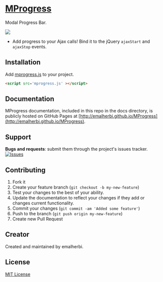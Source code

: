 [MProgress](http://emalherbi.github.io/MProgress/)
=======

Modal Progress Bar.

<img src="https://raw.githubusercontent.com/emalherbi/MProgress/master/docs/img/mprogress.png">

* Add progress to your Ajax calls! Bind it to the jQuery `ajaxStart` and
`ajaxStop` events.

Installation
-------

Add [mprogress.js](https://raw.githubusercontent.com/emalherbi/MProgress/master/dist/mprogress.min.js) to your project.

```html
<script src='mprogress.js' ></script>
```

Documentation
-------

MProgress documentation, included in this repo in the docs directory, is publicly hosted on GitHub Pages at [http://emalherbi.github.io/MProgress](http://emalherbi.github.io/MProgress).

Support
-------

__Bugs and requests__: submit them through the project's issues tracker.<br>
[![Issues](http://img.shields.io/github/issues/emalherbi/MProgress.svg)]( https://github.com/emalherbi/mprogress/issues)

Contributing
-------

1. Fork it
2. Create your feature branch (`git checkout -b my-new-feature`)
3. Test your changes to the best of your ability.
4. Update the documentation to reflect your changes if they add or changes current functionality.
5. Commit your changes (`git commit -am 'Added some feature'`)
6. Push to the branch (`git push origin my-new-feature`)
7. Create new Pull Request

Creator
-------

Created and maintained by emalherbi.


License
-------

[MIT License](http://en.wikipedia.org/wiki/MIT_License)
